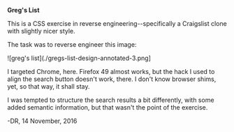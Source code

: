 **Greg's List**

This is a CSS exercise in reverse engineering--specifically a Craigslist clone with slightly nicer style.

The task was to reverse engineer this image:

![greg's list](./gregs-list-design-annotated-3.png]

I targeted Chrome, here. Firefox 49 almost works, but the hack I used to align the search button doesn't work, there. I don't know browser shims, yet, so that way, it shall stay.

I was tempted to structure the search results a bit differently, with some added semantic information, but that wasn't the point of the exercise.

-DR,
14 November, 2016
